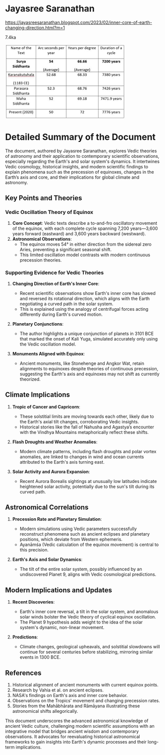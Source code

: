 # Jayasree Saranathan

https://jayasreesaranathan.blogspot.com/2023/02/inner-core-of-earth-changing-direction.html?m=1

7.4ka

![](img/photo_5999@22-11-2024_14-27-00.jpg)

# Detailed Summary of the Document

The document, authored by Jayasree Saranathan, explores Vedic theories of astronomy and their application to contemporary scientific observations, especially regarding the Earth's and solar system's dynamics. It intertwines Vedic cosmology, historical insights, and modern scientific findings to explain phenomena such as the precession of equinoxes, changes in the Earth’s axis and core, and their implications for global climate and astronomy.

## **Key Points and Theories**

### **Vedic Oscillation Theory of Equinox**
1. **Core Concept**: Vedic texts describe a to-and-fro oscillatory movement of the equinox, with each complete cycle spanning 7,200 years—3,600 years forward (eastward) and 3,600 years backward (westward). 
2. **Astronomical Observations**:
   - The equinox moves 54° in either direction from the sidereal zero Aries, preventing a significant seasonal shift.
   - This limited oscillation model contrasts with modern continuous precession theories.

### **Supporting Evidence for Vedic Theories**
1. **Changing Direction of Earth's Inner Core**:
   - Recent scientific observations show Earth's inner core has slowed and reversed its rotational direction, which aligns with the Earth negotiating a curved path in the solar system.
   - This is explained using the analogy of centrifugal forces acting differently during Earth's curved motion.

2. **Planetary Conjunctions**:
   - The author highlights a unique conjunction of planets in 3101 BCE that marked the onset of Kali Yuga, simulated accurately only using the Vedic oscillation model.

3. **Monuments Aligned with Equinox**:
   - Ancient monuments, like Stonehenge and Angkor Wat, retain alignments to equinoxes despite theories of continuous precession, suggesting the Earth's axis and equinoxes may not shift as currently theorized.

## **Climate Implications**
1. **Tropic of Cancer and Capricorn**:
   - These solstitial limits are moving towards each other, likely due to the Earth's axial tilt changes, corroborating Vedic insights.
   - Historical stories like the fall of Nahusha and Agastya’s encounter with the Vindhya Mountains metaphorically reflect these shifts.

2. **Flash Droughts and Weather Anomalies**:
   - Modern climate patterns, including flash droughts and polar vortex anomalies, are linked to changes in wind and ocean currents attributed to the Earth's axis turning east.

3. **Solar Activity and Aurora Expansion**:
   - Recent Aurora Borealis sightings at unusually low latitudes indicate heightened solar activity, potentially due to the sun's tilt during its curved path.

## **Astronomical Correlations**
1. **Precession Rate and Planetary Simulation**:
   - Modern simulations using Vedic parameters successfully reconstruct phenomena such as ancient eclipses and planetary positions, which deviate from Western ephemeris.
   - Ayanāmśa (Vedic calculation of the equinox movement) is central to this precision.

2. **Earth's Axis and Solar Dynamics**:
   - The tilt of the entire solar system, possibly influenced by an undiscovered Planet 9, aligns with Vedic cosmological predictions.

## **Modern Implications and Updates**
1. **Recent Discoveries**:
   - Earth's inner core reversal, a tilt in the solar system, and anomalous solar winds bolster the Vedic theory of cyclical equinox oscillation.
   - The Planet 9 hypothesis adds weight to the idea of the solar system's dynamic, non-linear movement.

2. **Predictions**:
   - Climate changes, geological upheavals, and solstitial slowdowns will continue for several centuries before stabilizing, mirroring similar events in 1300 BCE.

## **References**
1. Historical alignment of ancient monuments with current equinox points.
2. Research by Vahia et al. on ancient eclipses.
3. NASA's findings on Earth's axis and inner core behavior.
4. Observations on the Tropics' movement and changing precession rates.
5. Stories from the Mahābhārata and Rāmāyana illustrating these astronomical shifts allegorically.

This document underscores the advanced astronomical knowledge of ancient Vedic culture, challenging modern scientific assumptions with an integrative model that bridges ancient wisdom and contemporary observations. It advocates for reevaluating historical astronomical frameworks to gain insights into Earth's dynamic processes and their long-term implications.
